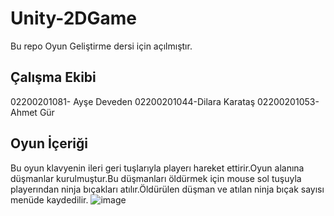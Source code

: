 # Unity-2DGame
Bu repo Oyun Geliştirme dersi için açılmıştır.
## Çalışma Ekibi 
02200201081- Ayşe Deveden
02200201044-Dilara Karataş
02200201053-Ahmet Gür

## Oyun İçeriği
Bu oyun klavyenin ileri geri tuşlarıyla playerı hareket ettirir.Oyun alanına düşmanlar kurulmuştur.Bu düşmanları öldürmek için mouse sol tuşuyla playerından ninja bıçakları atılır.Öldürülen düşman ve atılan ninja bıçak sayısı menüde kaydedilir.
![image](https://github.com/aysedeveden/Unity-2DGame/assets/116079495/68f2d224-cec6-42e9-a26e-d43c15d3ec6d)


 
